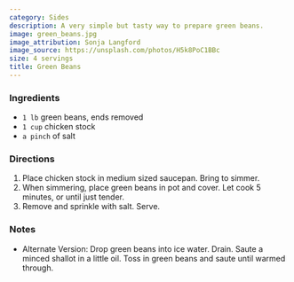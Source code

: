 ```yaml
---
category: Sides
description: A very simple but tasty way to prepare green beans.
image: green_beans.jpg
image_attribution: Sonja Langford
image_source: https://unsplash.com/photos/H5k8PoC1BBc
size: 4 servings
title: Green Beans
---
```




### Ingredients

* `1 lb` green beans, ends removed
* `1 cup` chicken stock
* `a pinch` of salt

### Directions

1. Place chicken stock in medium sized saucepan. Bring to simmer. 
2. When simmering, place green beans in pot and cover. Let cook 5 minutes, or until just tender. 
3. Remove and sprinkle with salt. Serve.

### Notes

- Alternate Version: Drop green beans into ice water. Drain. Saute a minced shallot in a little oil. Toss in green beans and saute until warmed through.